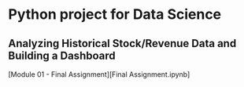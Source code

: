 # Python project for Data Science

## Analyzing Historical Stock/Revenue Data and Building a Dashboard

[Module 01 - Final Assignment][Final Assignment.ipynb]
